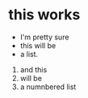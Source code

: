 # this works
- I'm pretty sure
- this will be
- a list. 
1. and this
2. will be
3. a numnbered list
